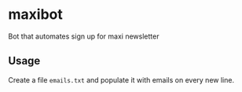 # maxibot
Bot that automates sign up for maxi newsletter

## Usage
Create a file ```emails.txt``` and populate it with emails on every new line.
